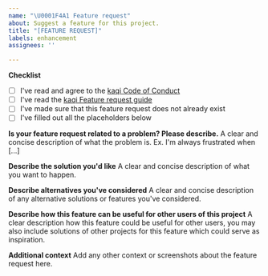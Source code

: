 ```yaml
---
name: "\U0001F4A1 Feature request"
about: Suggest a feature for this project.
title: "[FEATURE REQUEST]"
labels: enhancement
assignees: ''

---
```


**Checklist**
* [ ] I've read and agree to the [kaqi Code of Conduct](https://github.com/liquiddevelopmentnet/kaqi/blob/release/CODE_OF_CONDUCT.md)
* [ ] I've read the [kaqi Feature request guide](https://github.com/liquiddevelopmentnet/kaqi/blob/release/CONTRIBUTING.md#suggesting-enhancements)
* [ ] I've made sure that this feature request does not already exist
* [ ] I've filled out all the placeholders below

**Is your feature request related to a problem? Please describe.**
A clear and concise description of what the problem is. Ex. I'm always frustrated when [...]

**Describe the solution you'd like**
A clear and concise description of what you want to happen.

**Describe alternatives you've considered**
A clear and concise description of any alternative solutions or features you've considered.

**Describe how this feature can be useful for other users of this project**
A clear description how this feature could be useful for other users, you may also include solutions of other projects for this feature which could serve as inspiration.

**Additional context**
Add any other context or screenshots about the feature request here.
